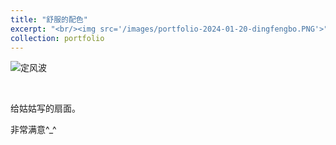 ```yaml
---
title: "舒服的配色"
excerpt: "<br/><img src='/images/portfolio-2024-01-20-dingfengbo.PNG'>"
collection: portfolio
---
```


![定风波](https://sunqinxuan.github.io/images/portfolio-2024-01-20-dingfengbo.PNG)

<br>

给姑姑写的扇面。

非常满意^_^
